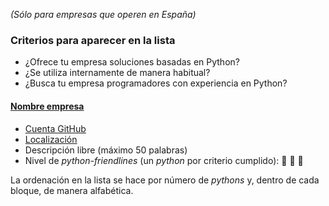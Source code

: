 *(Sólo para empresas que operen en España)*

### Criterios para aparecer en la lista

* ¿Ofrece tu empresa soluciones basadas en Python?
* ¿Se utiliza internamente de manera habitual?
* ¿Busca tu empresa programadores con experiencia en Python?

#### [Nombre empresa](http://empresa.com/)

* [Cuenta GitHub](http://github.com/empresa/)
* [Localización](http://www.openstreetmap.org/#map=15/latitud/longitud)
* Descripción libre (máximo 50 palabras)
* Nivel de *python-friendlines* (un *python* por criterio cumplido): :snake: :snake: :snake:

La ordenación en la lista se hace por número de *pythons* y, dentro de cada
bloque, de manera alfabética.

